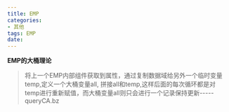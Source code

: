 ```yaml
---
title: EMP
categories:
- 其他
tags: EMP
date:
---
```


**EMP的大桶理论**
> 将上一个EMP内部组件获取到属性，通过复制数据域给另外一个临时变量temp,定义一个大桶变量all, 拼接all和temp,这样后面的每次循环都是对temp进行重新赋值，而大桶变量all则只会进行一个记录保持更新-----queryCA.bz